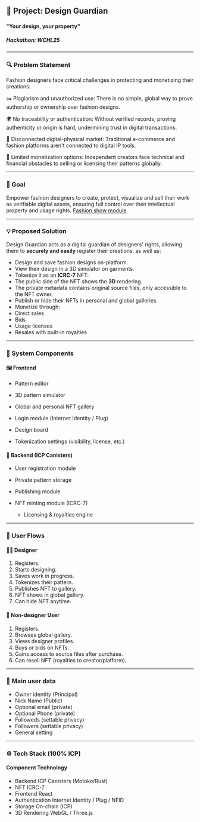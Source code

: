 ## 🧵 Project: Design Guardian
#### "Your design, your property"
##### Hackathon: WCHL25
---

### 🔍 Problem Statement
Fashion designers face critical challenges in protecting and monetizing their creations:

✂️ Plagiarism and unauthorized use: There is no simple, global way to prove authorship or ownership over fashion designs.

🌍 No traceability or authentication: Without verified records, proving authenticity or origin is hard, undermining trust in digital transactions.

🧵 Disconnected digital-physical market: Traditional e-commerce and fashion platforms aren't connected to digital IP tools.

💸 Limited monetization options: Independent creators face technical and financial obstacles to selling or licensing their patterns globally.

---

### 🎯 Goal
Empower fashion designers to create, protect, visualize and sell their work as verifiable digital assets, ensuring full control over their intellectual property and usage rights.
[Fashion show module](./goals/fashion_show.md)

---

### 💡 Proposed Solution
Design Guardian acts as a digital guardian of designers' rights, allowing them to **securely and easily** register their creations, as well as:

+ Design and save fashion designs on-platform.
+ View their design in a 3D simulator on garments.
+ Tokenize it as an **ICRC-7** NFT:
+ The public side of the NFT shows the **3D** rendering.
+ The private metadata contains original source files, only accessible to the NFT owner.
+ Publish or hide their NFTs in personal and global galleries.
+ Monetize through:
+ Direct sales
+ Bids
+ Usage licenses
+ Resales with built-in royalties

---

### 🧩 System Components
#### 🖼️ Frontend
+ Pattern editor

+ 3D pattern simulator

+ Global and personal NFT gallery

+ Login module (Internet Identity / Plug)

+ Design board

+ Tokenization settings (visibility, license, etc.)

#### 🔐 Backend (ICP Canisters)
+ User registration module

+ Private pattern storage

+ Publishing module

+ NFT minting module (ICRC-7)

  + Licensing & royalties engine

---

### 🔄 User Flows
#### 👩‍🎨 Designer
1. Registers.
2. Starts designing.
3. Saves work in progress.
4. Tokenizes their pattern.
5. Publishes NFT to gallery.
6. NFT shows in global gallery.
7. Can hide NFT anytime.

#### 🧍 Non-designer User
1. Registers.
2. Browses global gallery.
3. Views designer profiles.
4. Buys or bids on NFTs.
5. Gains access to source files after purchase.
6. Can resell NFT (royalties to creator/platform).

---

### 🧬 Main user data
+ Owner identity (Principal)
+ Nick Name (Public)
+ Optional email (private)
+ Optional Phone (private)
+ Followeds (settable privacy)
+ Followers (settable privacy)
+ General setting

---

### ⚙️ Tech Stack (100% ICP)
#### Component	Technology
+ Backend	ICP Canisters (Motoko/Rust)
+ NFT	ICRC-7
+ Frontend	React
+ Authentication	Internet Identity / Plug / NFID
+ Storage	On-chain (ICP)
+ 3D Rendering	WebGL / Three.js

